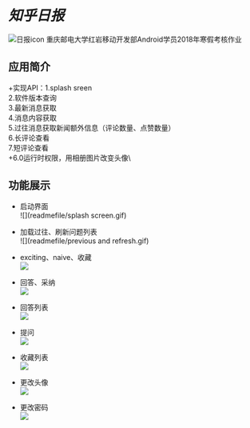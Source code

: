 # *知乎日报*
![日报icon]()
重庆邮电大学红岩移动开发部Android学员2018年寒假考核作业
## 应用简介
+实现API：1.splash sreen\
2.软件版本查询\
3.最新消息获取\
4.消息内容获取\
5.过往消息获取新闻额外信息（评论数量、点赞数量）\
6.长评论查看\
7.短评论查看\
+6.0运行时权限，用相册图片改变头像\


## 功能展示
+ 启动界面<br>
![](readmefile/splash screen.gif)

+ 加载过往、刷新问题列表<br>
![](readmefile/previous and refresh.gif)

+ exciting、naive、收藏<br>
![](readmefile/收藏.gif)

+ 回答、采纳<br>
![](readmefile/回答.gif)

+ 回答列表<br>
![](readmefile/回答列表.gif)

+ 提问<br>
![](readmefile/提问.gif)

+ 收藏列表<br>
![](readmeFile/收藏列表.gif)

+ 更改头像<br>
![](readmeFile/更改头像.gif)

+ 更改密码<br>
![](readmeFile/更改密码.gif)
